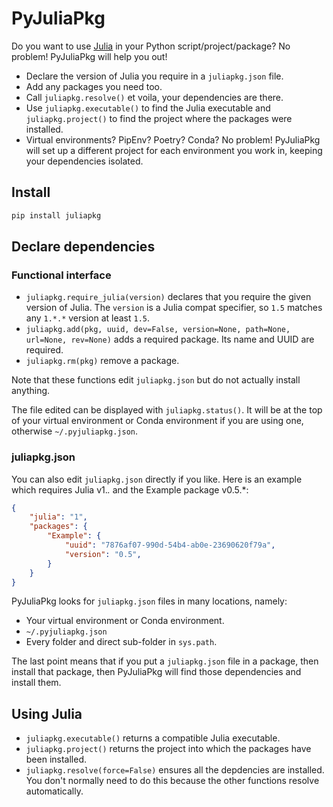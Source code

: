 # PyJuliaPkg

Do you want to use [Julia](https://julialang.org/) in your Python script/project/package?
No problem! PyJuliaPkg will help you out!
- Declare the version of Julia you require in a `juliapkg.json` file.
- Add any packages you need too.
- Call `juliapkg.resolve()` et voila, your dependencies are there.
- Use `juliapkg.executable()` to find the Julia executable and `juliapkg.project()` to
  find the project where the packages were installed.
- Virtual environments? PipEnv? Poetry? Conda? No problem! PyJuliaPkg will set up a
  different project for each environment you work in, keeping your dependencies isolated.

## Install

```sh
pip install juliapkg
```

## Declare dependencies

### Functional interface

- `juliapkg.require_julia(version)` declares that you require the given version of Julia.
  The `version` is a Julia compat specifier, so `1.5` matches any `1.*.*` version at least
  `1.5`.
- `juliapkg.add(pkg, uuid, dev=False, version=None, path=None, url=None, rev=None)` adds
  a required package. Its name and UUID are required.
- `juliapkg.rm(pkg)` remove a package.

Note that these functions edit `juliapkg.json` but do not actually install anything.

The file edited can be displayed with `juliapkg.status()`. It will be at the top of your
virtual environment or Conda environment if you are using one, otherwise `~/.pyjuliapkg.json`.

### juliapkg.json

You can also edit `juliapkg.json` directly if you like. Here is an example which requires
Julia v1.*.* and the Example package v0.5.*:
```json
{
    "julia": "1",
    "packages": {
        "Example": {
            "uuid": "7876af07-990d-54b4-ab0e-23690620f79a",
            "version": "0.5",
        }
    }
}
```

PyJuliaPkg looks for `juliapkg.json` files in many locations, namely:
- Your virtual environment or Conda environment.
- `~/.pyjuliapkg.json`
- Every folder and direct sub-folder in `sys.path`.

The last point means that if you put a `juliapkg.json` file in a package, then install
that package, then PyJuliaPkg will find those dependencies and install them.

## Using Julia

- `juliapkg.executable()` returns a compatible Julia executable.
- `juliapkg.project()` returns the project into which the packages have been installed.
- `juliapkg.resolve(force=False)` ensures all the depdencies are installed. You don't
  normally need to do this because the other functions resolve automatically.
